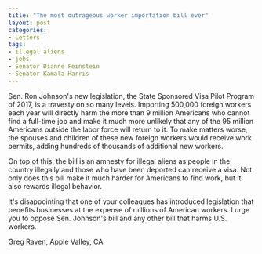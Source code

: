 ```yaml
---
title: "The most outrageous worker importation bill ever"
layout: post
categories:
- Letters
tags:
- illegal aliens
- jobs
- Senator Dianne Feinstein
- Senator Kamala Harris
---
```


Sen. Ron Johnson's new legislation, the State Sponsored Visa Pilot Program of 2017, is a travesty on so many levels. Importing 500,000 foreign workers each year will directly harm the more than 9 million Americans who cannot find a full-time job and make it much more unlikely that any of the 95 million Americans outside the labor force will return to it. To make matters worse, the spouses and children of these new foreign workers would receive work permits, adding hundreds of thousands of additional new workers.

On top of this, the bill is an amnesty for illegal aliens as people in the country illegally and those who have been deported can receive a visa. Not only does this bill make it much harder for Americans to find work, but it also rewards illegal behavior.

It's disappointing that one of your colleagues has introduced legislation that benefits businesses at the expense of millions of American workers. I urge you to oppose Sen. Johnson's bill and any other bill that harms U.S. workers.

[Greg Raven](https://www.gregraven.org), Apple Valley, CA